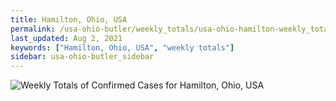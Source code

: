 ```yaml
---
title: Hamilton, Ohio, USA
permalink: /usa-ohio-butler/weekly_totals/usa-ohio-hamilton-weekly_totals.html
last_updated: Aug 2, 2021
keywords: ["Hamilton, Ohio, USA", "weekly totals"]
sidebar: usa-ohio-butler_sidebar
---
```


![Weekly Totals of Confirmed Cases for Hamilton, Ohio, USA](/covid_tracker/images/graphs/usa-ohio-hamilton-weekly_totals_graph.png)
